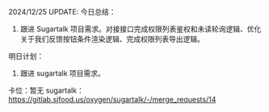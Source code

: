 2024/12/25 UPDATE:
今日总结：

1. 跟进 Sugartalk 项目需求。对接接口完成权限列表鉴权和未读轮询逻辑、优化关于我们反馈按钮条件渲染逻辑、完成权限列表导出逻辑。

明日计划：

1. 跟进 sugartalk 项目需求。

卡位：暂无
sugartalk：https://gitlab.sjfood.us/oxygen/sugartalk/-/merge_requests/14
